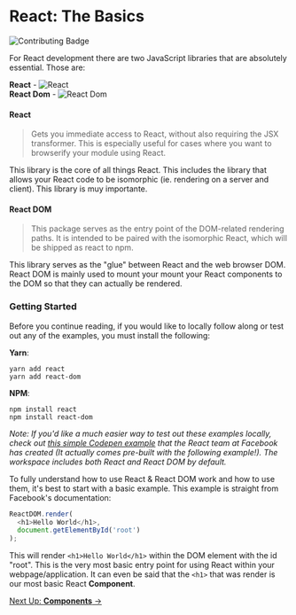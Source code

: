 # React: The Basics

![Contributing Badge][contributing-badge]

For React development there are two JavaScript libraries that are absolutely essential. Those are:

**React** - ![React][react-badge]  
**React Dom** - ![React Dom][react-dom-badge]

#### React

> Gets you immediate access to React, without also requiring the JSX transformer. This is especially useful for cases where you want to browserify your module using React.

This library is the core of all things React. This includes the library that allows your React code to be isomorphic (ie. rendering on a server and client). This library is muy importante.

#### React DOM

> This package serves as the entry point of the DOM-related rendering paths. It is intended to be paired with the isomorphic React, which will be shipped as react to npm.

This library serves as the "glue" between React and the web browser DOM. React DOM is mainly used to mount your mount your React components to the DOM so that they can actually be rendered.

### Getting Started

Before you continue reading, if you would like to locally follow along or test out any of the examples, you must install the following:

  **Yarn**:
  ```
  yarn add react
  yarn add react-dom
  ```

  **NPM**:
  ```
  npm install react
  npm install react-dom
  ```

_Note: If you'd like a much easier way to test out these examples locally, check out [this simple Codepen example](http://codepen.io/gaearon/pen/ZpvBNJ?editors=0010) that the React team at Facebook has created (It actually comes pre-built with the following example!). The workspace includes both React and React DOM by default._

To fully understand how to use React & React DOM work and how to use them, it's best to start with a basic example. This example is straight from Facebook's documentation:

```JavaScript
ReactDOM.render(
  <h1>Hello World</h1>,
  document.getElementById('root')
);
```

This will render `<h1>Hello World</h1>` within the DOM element with the id "root". This is the very most basic entry point for using React within your webpage/application. It can even be said that the `<h1>` that was render is our most basic React **Component**.

[Next Up: **Components** &#x2192;](components.md)

[react-badge]: https://img.shields.io/npm/v/react.svg
[react-dom-badge]: https://img.shields.io/npm/v/react-dom.svg
[contributing-badge]: https://img.shields.io/badge/contributions-welcome!-4BADFF.svg
